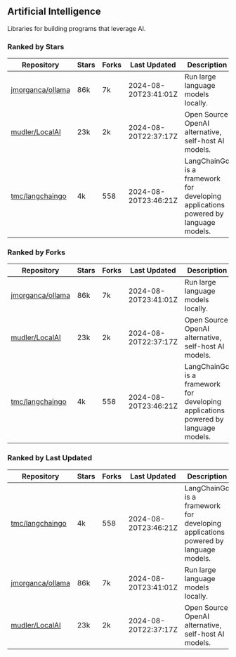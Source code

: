 ## Artificial Intelligence

Libraries for building programs that leverage AI.

### Ranked by Stars

| Repository | Stars | Forks | Last Updated | Description | 
|------------|-------|-------|--------------|-------------|
| [jmorganca/ollama](https://github.com/jmorganca/ollama) | 86k | 7k | 2024-08-20T23:41:01Z |  Run large language models locally. |
| [mudler/LocalAI](https://github.com/mudler/LocalAI) | 23k | 2k | 2024-08-20T22:37:17Z |  Open Source OpenAI alternative, self-host AI models. |
| [tmc/langchaingo](https://github.com/tmc/langchaingo) | 4k | 558 | 2024-08-20T23:46:21Z |  LangChainGo is a framework for developing applications powered by language models. |

### Ranked by Forks

| Repository | Stars | Forks | Last Updated | Description | 
|------------|-------|-------|--------------|-------------|
| [jmorganca/ollama](https://github.com/jmorganca/ollama) | 86k | 7k | 2024-08-20T23:41:01Z |  Run large language models locally. |
| [mudler/LocalAI](https://github.com/mudler/LocalAI) | 23k | 2k | 2024-08-20T22:37:17Z |  Open Source OpenAI alternative, self-host AI models. |
| [tmc/langchaingo](https://github.com/tmc/langchaingo) | 4k | 558 | 2024-08-20T23:46:21Z |  LangChainGo is a framework for developing applications powered by language models. |

### Ranked by Last Updated

| Repository | Stars | Forks | Last Updated | Description | 
|------------|-------|-------|--------------|-------------|
| [tmc/langchaingo](https://github.com/tmc/langchaingo) | 4k | 558 | 2024-08-20T23:46:21Z |  LangChainGo is a framework for developing applications powered by language models. |
| [jmorganca/ollama](https://github.com/jmorganca/ollama) | 86k | 7k | 2024-08-20T23:41:01Z |  Run large language models locally. |
| [mudler/LocalAI](https://github.com/mudler/LocalAI) | 23k | 2k | 2024-08-20T22:37:17Z |  Open Source OpenAI alternative, self-host AI models. |

